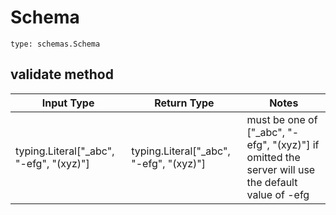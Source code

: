 # Schema
```
type: schemas.Schema
```

## validate method
Input Type | Return Type | Notes
------------ | ------------- | -------------
typing.Literal["_abc", "-efg", "(xyz)"] | typing.Literal["_abc", "-efg", "(xyz)"] | must be one of ["_abc", "-efg", "(xyz)"] if omitted the server will use the default value of -efg
